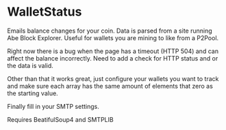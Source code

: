WalletStatus
============

Emails balance changes for your coin. Data is parsed from a site running Abe Block Explorer. Useful for wallets you are mining to like from a P2Pool.

Right now there is a bug when the page has a timeout (HTTP 504) and can affect the balance incorrectly. Need to add a check for HTTP status and or the data is valid.

Other than that it works great, just configure your wallets you want to track and make sure each array has the same amount of elements that zero as the starting value.

Finally fill in your SMTP settings.

Requires BeatifulSoup4 and SMTPLIB



